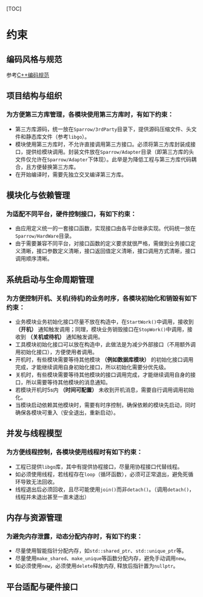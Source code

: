 [TOC]
# 约束

## 编码风格与规范
参考[C++编码规范](https://gitee.com/LinuxTaoist/Sparrow/blob/master/Docs/C++编程规范.md)

## 项目结构与组织
### 为方便第三方库管理，各模块使用第三方库时，有如下约束：
* 第三方库源码，统一放在```Sparrow/3rdParty```目录下，提供源码压缩文件、头文件和静态库文件（参考```libgo```）。
* 模块使用第三方库时，不允许直接调用第三方接口。必须将第三方库封装成接口，提供给模块调用。封装文件放在```Sparrow/Adapter```目录（即第三方库的头文件仅允许在```Sparrow/Adapter```下体现）。此举是为降低工程与第三方库代码耦合，且方便替换第三方库。
* 在开始编译时，需要先独立交叉编译第三方库。


## 模块化与依赖管理
### 为适配不同平台，硬件控制接口，有如下约束：
* 由应用定义统一的一套接口函数，实现接口由各平台继承实现。代码统一放在```Sparrow/HardWare```目录。
* 由于需要兼容不同平台，对接口函数的定义要求就很严格，需做到业务接口定义清晰，接口参数定义清晰，接口返回值定义清晰，接口调用方式清晰，接口调用顺序清晰。


## 系统启动与生命周期管理
### 为方便控制开机、关机(待机)的业务时序，各模块初始化和销毁有如下约束：
* 业务模块业务初始化接口尽量不放在构造中，在```StartWork()```中调用，接收到 **（开机）** 通知触发调用；同理，模块业务销毁接口在```StopWork()```中调用，接收到 **（关机或待机）** 通知触发调用。
* 工具模块初始化接口可以放在构造中，此做法是为减少外部接口（不用额外调用初始化接口），方便使用者调用。
* 开机时，有些模块需要等待其他模块 **（例如数据库模块）** 的初始化接口调用完成，才能继续调用自身初始化接口，所以初始化需要分优先级。
* 关机时，有些模块需要等待其他模块的接口调用完成，才能继续调用自身的接口，所以需要等待其他模块的消息通知。
* 若模块开机时5s内 **（时间可配置）** 未收到开机消息，需要自行调用调用初始化。
* 当模块启动依赖其他模块时，需要有时序控制，确保依赖的模块先启动，同时确保各模块可重入（安全退出，重新启动）。

## 并发与线程模型
### 为方便线程控制，各模块使用线程时有如下约束：
* 工程已提供```libgo```库，其中有提供协程接口，尽量用协程接口代替线程。
* 如必须使用线程，若线程存在```loop```（循环函数），必须可正常退出，避免死循环导致无法回收。
* 线程退出后必须回收，且尽可能使用```join()```而非```detach()```。（调用```detach()```，线程并未退出甚至一直未退出）

## 内存与资源管理
### 为避免内存泄露，动态分配内存时，有如下约束：
* 尽量使用智能指针分配内存，如```std::shared_ptr```、```std::unique_ptr```等。
* 尽量使用```make_shared```、```make_unique```等函数分配内存，避免手动调用```new```。
* 如必须使用```new```，必须使用```delete```释放内存, 释放后指针置为```nullptr```。

## 平台适配与硬件接口
